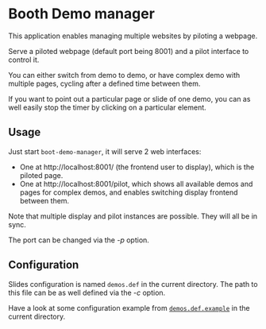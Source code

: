 # Booth Demo manager
This application enables managing multiple websites by piloting a webpage.

Serve a piloted webpage (default port being 8001) and a pilot interface
to control it.

You  can either switch from demo to demo, or have complex demo with multiple
pages, cycling after a defined time between them.

If you want to point out a particular page or slide of one demo, you can as
well easily stop the timer by clicking on a particular element.

## Usage
Just start `boot-demo-manager`, it will serve 2 web interfaces:
* One at http://localhost:8001/ (the frontend user to display), which
is the piloted page.
* One at http://localhost:8001/pilot, which shows all available demos and
pages for complex demos, and enables switching display frontend between them.

Note that multiple display and pilot instances are possible. They will all be
in sync.

The port can be changed via the *-p* option.

## Configuration
Slides configuration is named `demos.def` in the current directory.
The path to this file can be as well defined via the *-c* option.

Have a look at some configuration example from [`demos.def.example`](./demos.def.example) in the
current directory.
